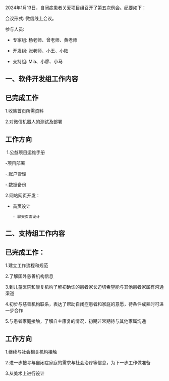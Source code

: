  

2024年1月13日，自闭症患者关爱项目组召开了第五次例会。纪要如下：

会议形式: 微信线上会议。

参与人员: 

- 专家组: 杨老师、曾老师、黄老师

- 开发组: 张老师、小王、小陆

- 支持组: Mia、小廖、小马

## 一、软件开发组工作内容
## 已完成工作

1.收集首页所需资料

2.对微信机器人的测试及部署

## 工作方向

 1.公益项目运维手册

-项目部署

-.账户管理

-.数据备份

 2.网站网页开发：

- 首页设计

      - 聊天页面设计

## 二、支持组工作内容
## 已完成工作：

1.建立工作流程和规范

2.了解国外慈善机构信息

3.到儿童医院和康复机构了解初确诊的患者家长迫切希望能与其他患者家属有沟通渠道

4.初步与慈善机构联系，表达了帮助自闭症患者和家庭的意愿，待条件成熟时可进一步合作

5.与患者家庭接触，了解自主康复的情况，初期非常期待与其他家属沟通

## 工作方向

1.继续与社会相关机构接触

2.进一步搜寻与自闭症家庭的需求与社会治疗等信息，为下一步工作做准备

3.从美术上进行设计

